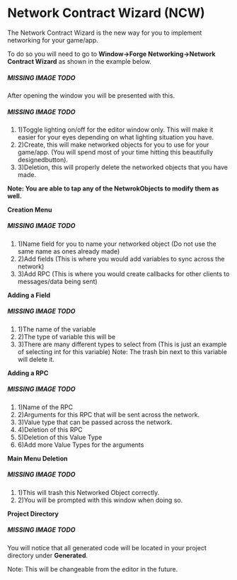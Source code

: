 # Network Contract Wizard (NCW)

The Network Contract Wizard is the new way for you to implement networking for your game/app.

To do so you will need to go to **Window->Forge Networking->Network Contract Wizard** as shown in the example below.

##### MISSING IMAGE TODO

After opening the window you will be presented with this.

##### MISSING IMAGE TODO

1. 1)Toggle lighting on/off for the editor window only. This will make it easier for your eyes depending on what lighting situation you have.
2. 2)Create, this will make networked objects for you to use for your game/app. (You will spend most of your time hitting this beautifully designedbutton).
3. 3)Deletion, this will properly delete the networked objects that you have made.

**Note: You are able to tap any of the NetwrokObjects to modify them as well.**

**Creation Menu**

##### MISSING IMAGE TODO

1. 1)Name field for you to name your networked object (Do not use the same name as ones already made)
2. 2)Add fields (This is where you would add variables to sync across the network)
3. 3)Add RPC (This is where you would create callbacks for other clients to messages/data being sent)

**Adding a Field**

##### MISSING IMAGE TODO

1. 1)The name of the variable
2. 2)The type of variable this will be
3. 3)There are many different types to select from (This is just an example of selecting int for this variable) Note: The trash bin next to this variable will delete it.

**Adding a RPC**

##### MISSING IMAGE TODO

1. 1)Name of the RPC
2. 2)Arguments for this RPC that will be sent across the network.
3. 3)Value type that can be passed across the network.
4. 4)Deletion of this RPC
5. 5)Deletion of this Value Type
6. 6)Add more Value Types for the arguments

**Main Menu Deletion**

##### MISSING IMAGE TODO

1. 1)This will trash this Networked Object correctly.
2. 2)You will be prompted with this window when doing so.

**Project Directory**

##### MISSING IMAGE TODO

You will notice that all generated code will be located in your project directory under **Generated**.

Note: This will be changeable from the editor in the future.